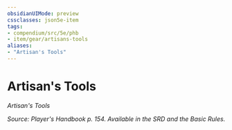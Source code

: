 ```yaml
---
obsidianUIMode: preview
cssclasses: json5e-item
tags:
- compendium/src/5e/phb
- item/gear/artisans-tools
aliases: 
- "Artisan's Tools"
---
```

# Artisan's Tools
*Artisan's Tools*  


*Source: Player's Handbook p. 154. Available in the SRD and the Basic Rules.*